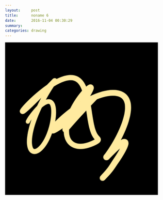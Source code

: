 ```yaml
---
layout:     post
title:      noname 6
date:       2016-11-04 00:30:29
summary:    
categories: drawing
---
```

![noname 6](/images/diary/noname-6.png "wasted day")

